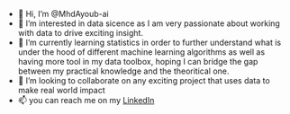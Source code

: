 - 👋 Hi, I’m @MhdAyoub-ai
- 👀 I’m interested in data sicence as I am very passionate about working with data to drive exciting insight.
- 🌱 I’m currently learning statistics in order to further understand  what is under the hood of different machine learning algorithms
      as well as having more tool in my data toolbox, hoping I can bridge the gap between my practical knowledge and the theoritical one.
- 💞️ I’m looking to collaborate on any exciting project that uses data to make real world impact
- 📫  you can reach me on my [LinkedIn](https://www.linkedin.com/in/muhammadayoub94/)

<!---
MhdAyoub-ai/MhdAyoub-ai is a ✨ special ✨ repository because its `README.md` (this file) appears on your GitHub profile.
You can click the Preview link to take a look at your changes.
--->
